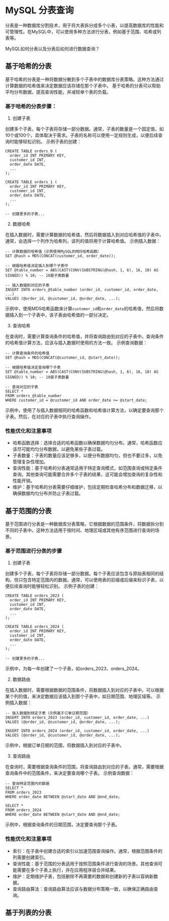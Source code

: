 # MySQL 分表查询

分表是一种数据库分割技术，用于将大表拆分成多个小表，以提高数据库的性能和可管理性。在MySQL中，可以使用多种方法进行分表，例如基于范围、哈希或列表等。

MySQL如何分表以及分表后如何进行数据查询？

## 基于哈希的分表

基于哈希的分表是一种将数据分散到多个子表中的数据库分表策略。这种方法通过计算数据的哈希值来决定数据应该存储在那个子表中。
基于哈希的分表可以帮助平均分布数据，提高查询性能，并减轻单个表的负载。

### 基于哈希的分表步骤：
1. 创建子表

  创建多个子表，每个子表将存储一部分数据。通常，子表的数量是一个固定值，如10个或100个，具体取决于需求。子表的名称可以使用一定规则生成，以便后续查询时能够轻松识别。
  示例子表的创建：
  ```MySQL
  CREATE TABLE orders_0 (
    order_id INT PRIMARY KEY,
    customer_id INT,
    order_date DATE,
    ...
  );

  CREATE TABLE orders_1 (
    order_id INT PRIMARY KEY,
    customer_id INT,
    order_date DATE,
    ...
  );

  -- 创建更多的子表...
  ```

2. 数据哈希

  在插入数据时，需要计算数据的哈希值，然后将数据插入到对应哈希值的子表中。通常，会选择一个列作为哈希列，该列的值将用于计算哈希值。
  示例插入数据：
  ```MySQL
  -- 计算数据的哈希值（示例使用MySQL的MD5哈希函数）
  SET @hash = MD5(CONCAT(customer_id, order_date));
   
  -- 根据哈希值决定插入到哪个子表中
  SET @table_number = ABS(CAST(CONV(SUBSTRING(@hash, 1, 6), 16, 10) AS SIGNED)) % 10; -- 10是子表数量
   
  -- 插入数据到对应的子表
  INSERT INTO orders_@table_number (order_id, customer_id, order_date, ...)
  VALUES (@order_id, @customer_id, @order_date, ...);
  ```

  示例中，使用MD5哈希函数来计算`customer_id`和`order_date`的哈希值，然后将数据插入到一个子表中，该子表由哈希值的一部分决定。
  
3. 查询哈希

  在查询时，需要计算查询条件的哈希值，并将查询路由到对应的子表中。查询条件的哈希值计算方法，应该与插入数据时使用的方法一致。
  示例查询数据：
  ```MySQL
  -- 计算查询条件的哈希值
  SET @hash = MD5(CONCAT(@customer_id, @start_date));
  
  -- 根据哈希值决定查询哪个子表
  SET @table_number = ABS(CAST(CONV(SUBSTRING(@hash, 1, 6), 16, 10) AS SIGNED)) % 10; -- 10是子表数量
  
  -- 查询对应的子表
  SELECT *
  FROM orders_@table_number
  WHERE customer_id = @customer_id AND order_date >= @start_date;
  ```

  示例中，使用了与插入数据相同的哈希函数和哈希值计算方法，以确定要查询那个子表。然后，在对应的子表中执行查询操作。

### 性能优化和注意事项

- 哈希函数选择：选择合适的哈希函数以确保数据均匀分布。通常，哈希函数应该尽可能均匀分布数据，以避免某些子表过载。
- 子表数量：子表的数量应该足够多，以便分布数据均匀，但也不要过多，以免管理复杂性增加。
- 查询性能：基于哈希的分表通常适用于特定查询模式，如范围查询或特定条件查询。其他查询可能需要合并多个子表的结果，这可能会增加查询的复杂性和性能开销。
- 维护：基于哈希的分表需要仔细维护，包括定期检查哈希分布和数据迁移，以确保数据均匀分布并防止子表过载。

## 基于范围的分表

基于范围进行分表是一种数据库分表策略，它根据数据的范围条件，将数据拆分到不同的子表中。这种方法适用于按时间、地理区域或其他有序范围进行查询的场景。

### 基于范围进行分表的步骤

1. 创建子表

  创建多个子表，每个子表将存储一部分数据。每个子表应该包含与原始表相同的结构，但只包含特定范围内的数据。通常，可以使用表的前缀或后缀来标识子表，以便后续查询时能够轻松识别。
  示例子表的创建：
  ```MySQL
  CREATE TABLE orders_2023 (
    order_id INT PRIMARY KEY,
    customer_id INT,
    order_date DATE,
    ...
  );

  CREATE TABLE orders_2024 (
    order_id INT PRIMARY KEY,
    customer_id INT,
    order_date DATE,
    ...
  );

  -- 创建更多的子表...
  ```

  示例中，为每一年创建了一个子表，如orders_2023、orders_2024。
   
2. 数据路由

  在插入数据时，需要根据数据的范围条件，将数据插入到对应的子表中。可以根据某个列的值，来决定数据应该插入到那个子表中，如日期范围、地理区域等。
  示例插入数据：
  ```MySQL
  -- 插入数据到特定子表（示例基于订单日期范围）
  INSERT INTO orders_2023 (order_id, customer_id, order_date, ...)
  VALUES (@order_id, @customer_id, @order_date, ...);
   
  INSERT INTO orders_2024 (order_id, customer_id, order_date, ...)
  VALUES (@order_id, @customer_id, @order_date, ...);
  ```

  示例中，根据订单日期的范围，将数据插入到对应的子表中。
   
3. 查询路由

  在查询时，需要根据查询条件的范围，将查询路由到对应的子表。通常，需要根据查询条件中的范围条件，来决定要查询哪个子表。
  示例查询数据：
  ```MySQL
  -- 查询特定范围内的数据
  SELECT *
  FROM orders_2023
  WHERE order_date BETWEEN @start_date AND @end_date;
  
  SELECT *
  FROM orders_2024
  WHERE order_date BETWEEN @start_date AND @end_date;
  ```

  示例中，根据查询条件的日期范围，决定要查询那个子表。

### 性能优化和注意事项

- 索引：在子表中创建合适的索引以加速范围查询操作。通常，根据范围条件的列需要创建索引。
- 查询性能：基于范围的分表适用于按照范围条件进行查询的场景。其他查询可能需要在多个子表上执行，并在应用程序层合并结果。
- 维护：定期维护子表，包括删除不再需要的数据和创建新的子表以容纳新数据。
- 查询路由算法：查询路由算法应该与数据分布策略一致，以确保正确路由查询。

## 基于列表的分表
